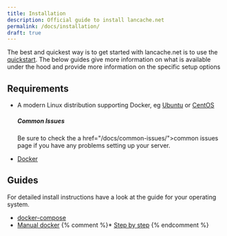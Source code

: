 ```yaml
---
title: Installation
description: Official guide to install lancache.net
permalink: /docs/installation/
draft: true
---
```


The best and quickest way is to get started with lancache.net is to use the [quickstart](/docs/home/). The below guides give more information on what is available under the hood and provide more information on the specific setup options

## Requirements

* A modern Linux distribution supporting Docker, eg [Ubuntu](https://www.ubuntu.com) or [CentOS](https://www.centos.org/)
    <div class="note info">
    <h5>Common Issues</h5>
    <p>
    Be sure to check the a href="/docs/common-issues/">common issues</a> page if you have any problems setting up your server.
    </p>
    </div>
* [Docker](https://www.docker.com/)

## Guides

For detailed install instructions have a look at the guide for your operating system.

* [docker-compose](/docs/installation/docker-compose/)
* [Manual docker](/docs/installation/docker/)
{% comment %}* [Step by step](/docs/step-by-step/01-setup/) {% endcomment %}
